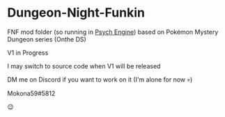 # Dungeon-Night-Funkin
FNF mod folder (so running in [Psych Engine](https://github.com/ShadowMario/FNF-PsychEngine)) based on Pokémon Mystery Dungeon series (Onthe DS)

V1 in Progress

I may switch to source code when V1 will be released

DM me on Discord if you want to work on it (I'm alone for now 💀)

Mokona59#5812

😉
